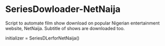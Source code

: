 # SeriesDowloader-NetNaija
Script to automate film show download on popular Nigerian entertainment website, NetNaija. Subtitle of shows are downloaded too.

initializer = SeriesDLerforNetNaija()
